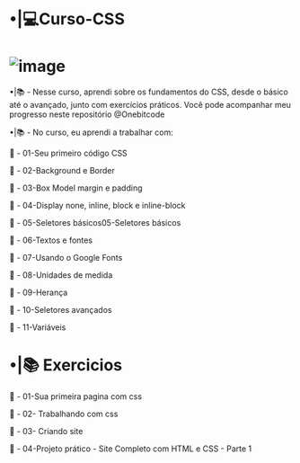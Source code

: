 # •|💻Curso-CSS

# ![image](https://github.com/IBrunooDev/Onebitcode-Curso-CSS/assets/91854324/7932e01e-177a-4e0a-ae2f-b301d01a09ee)

•|📚 - Nesse curso, aprendi sobre os fundamentos do CSS, desde o básico até o avançado, junto com exercícios práticos. Você pode acompanhar meu progresso neste repositório @Onebitcode

•|📚 - No curso, eu aprendi a trabalhar com:

🔎 - 01-Seu primeiro código CSS

🔎 - 02-Background e Border

🔎 - 03-Box Model margin e padding

🔎 - 04-Display none, inline, block e inline-block

🔎 - 05-Seletores básicos05-Seletores básicos

🔎 - 06-Textos e fontes

🔎 - 07-Usando o Google Fonts

🔎 - 08-Unidades de medida

🔎 - 09-Herança

🔎 - 10-Seletores avançados

🔎 - 11-Variáveis

# •|📚 Exercicios

🔎 - 01-Sua primeira pagina com css

🔎 - 02- Trabalhando com css

🔎 - 03- Criando site

🔎 - 04-Projeto prático - Site Completo com HTML e CSS - Parte 1
